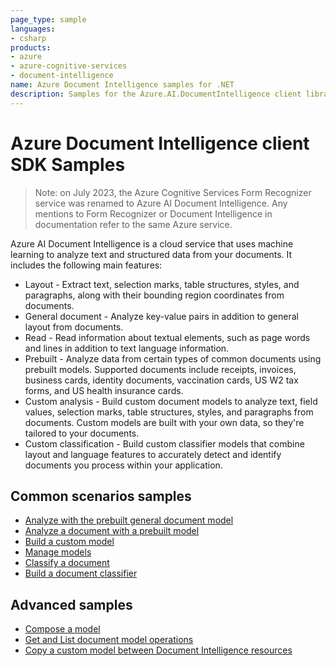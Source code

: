 ```yaml
---
page_type: sample
languages:
- csharp
products:
- azure
- azure-cognitive-services
- document-intelligence
name: Azure Document Intelligence samples for .NET
description: Samples for the Azure.AI.DocumentIntelligence client library
---
```


# Azure Document Intelligence client SDK Samples

> Note: on July 2023, the Azure Cognitive Services Form Recognizer service was renamed to Azure AI Document Intelligence. Any mentions to Form Recognizer or Document Intelligence in documentation refer to the same Azure service.

Azure AI Document Intelligence is a cloud service that uses machine learning to analyze text and structured data from your documents. It includes the following main features:

- Layout - Extract text, selection marks, table structures, styles, and paragraphs, along with their bounding region coordinates from documents.
- General document - Analyze key-value pairs in addition to general layout from documents.
- Read - Read information about textual elements, such as page words and lines in addition to text language information.
- Prebuilt - Analyze data from certain types of common documents using prebuilt models. Supported documents include receipts, invoices, business cards, identity documents, vaccination cards, US W2 tax forms, and US health insurance cards.
- Custom analysis - Build custom document models to analyze text, field values, selection marks, table structures, styles, and paragraphs from documents. Custom models are built with your own data, so they're tailored to your documents.
- Custom classification - Build custom classifier models that combine layout and language features to accurately detect and identify documents you process within your application.

## Common scenarios samples
- [Analyze with the prebuilt general document model](https://github.com/Azure/azure-sdk-for-net/tree/main/sdk/documentintelligence/Azure.AI.DocumentIntelligence/samples/Sample_AnalyzePrebuiltDocument.md)
- [Analyze a document with a prebuilt model](https://github.com/Azure/azure-sdk-for-net/tree/main/sdk/documentintelligence/Azure.AI.DocumentIntelligence/samples/Sample_AnalyzeWithPrebuiltModel.md)
- [Build a custom model](https://github.com/Azure/azure-sdk-for-net/tree/main/sdk/documentintelligence/Azure.AI.DocumentIntelligence/samples/Sample_BuildCustomModel.md)
- [Manage models](https://github.com/Azure/azure-sdk-for-net/tree/main/sdk/documentintelligence/Azure.AI.DocumentIntelligence/samples/Sample_ManageModels.md)
- [Classify a document](https://github.com/Azure/azure-sdk-for-net/tree/main/sdk/documentintelligence/Azure.AI.DocumentIntelligence/samples/Sample_ClassifyDocument.md)
- [Build a document classifier](https://github.com/Azure/azure-sdk-for-net/tree/main/sdk/documentintelligence/Azure.AI.DocumentIntelligence/samples/Sample_BuildDocumentClassifier.md)

## Advanced samples
- [Compose a model](https://github.com/Azure/azure-sdk-for-net/tree/main/sdk/documentintelligence/Azure.AI.DocumentIntelligence/samples/Sample_ModelCompose.md)
- [Get and List document model operations](https://github.com/Azure/azure-sdk-for-net/tree/main/sdk/documentintelligence/Azure.AI.DocumentIntelligence/samples/Sample_GetAndListOperations.md)
- [Copy a custom model between Document Intelligence resources](https://github.com/Azure/azure-sdk-for-net/tree/main/sdk/documentintelligence/Azure.AI.DocumentIntelligence/samples/Sample_CopyCustomModel.md)

